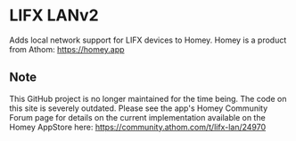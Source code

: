 # LIFX LANv2

Adds local network support for LIFX devices to Homey.
Homey is a product from Athom: https://homey.app

## Note
This GitHub project is no longer maintained for the time being. The code on this site is severely outdated.
Please see the app's Homey Community Forum page for details on the current implementation available on the Homey AppStore here: https://community.athom.com/t/lifx-lan/24970
